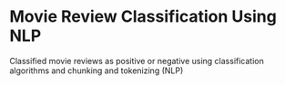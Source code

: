 # Movie Review Classification Using NLP
Classified movie reviews as positive or negative using classification algorithms and chunking and tokenizing (NLP)
